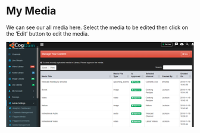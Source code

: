 # My Media

We can see our all media here. Select the media to be edited then click on the ‘Edit’ button to edit the media.

![](../.gitbook/assets/image%20%28171%29.png)

